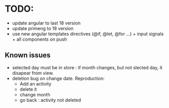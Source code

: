 
# TODO:
- update angular to last 18 version
- update primeng to 18 version
- use new angular templates directives (@if, @let, @for ...) + input signals + all components on push


## Known issues
- selected day must be in store : if month changes, but not slected day, it disapear from view.
- deletion bug on change date. Reproduction: 
    * Add an activity
    * delete it
    * change month
    * go back : activity not deleted

